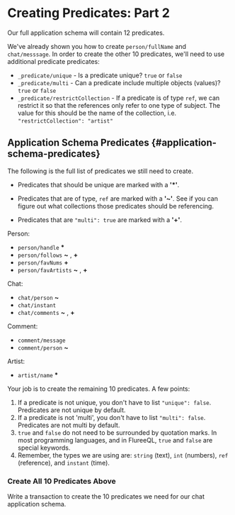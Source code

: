 # Creating Predicates: Part 2

Our full application schema will contain 12 predicates.

We've already shown you how to create `person/fullName` and `chat/messsage`. In order to create the other 10 predicates, we'll need to use additional predicate predicates:

- `_predicate/unique` - Is a predicate unique? `true` or `false`
- `_predicate/multi` - Can a predicate include multiple objects (values)? `true` or `false`
- `_predicate/restrictCollection` - If a predicate is of type `ref`, we can restrict it so that the references only refer to one type of subject. The value for this should be the name of the collection, i.e. `"restrictCollection": "artist"`

## Application Schema Predicates {#application-schema-predicates}

The following is the full list of predicates we still need to create.

- Predicates that should be unique are marked with a **'\*'**.

- Predicates that are of type, `ref` are marked with a **'~'**. See if you can figure out what collections those predicates should be referencing.

- Predicates that are `"multi": true` are marked with a **'+'**.

Person:

- `person/handle` **\***
- `person/follows` **~** , **+**
- `person/favNums` **+**
- `person/favArtists` **~** , **+**

Chat:

- `chat/person` **~**
- `chat/instant`
- `chat/comments` **~** , **+**

Comment:

- `comment/message`
- `comment/person` **~**

Artist:

- `artist/name` **\***

Your job is to create the remaining 10 predicates. A few points:

1. If a predicate is not unique, you don't have to list `"unique": false`. Predicates are not unique by default.
2. If a predicate is not 'multi', you don't have to list `"multi": false`. Predicates are not multi by default.
3. `true` and `false` do not need to be surrounded by quotation marks. In most programming languages, and in FlureeQL, `true` and `false` are special keywords.
4. Remember, the types we are using are: `string` (text), `int` (numbers), `ref` (reference), and `instant` (time).

<div class="challenge">
<h3>Create All 10 Predicates Above </h3>
<p>Write a transaction to create the 10 predicates we need for our chat application schema.
</p>
</div>
